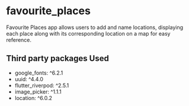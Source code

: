 # favourite_places

Favourite Places app allows users to add and name locations, displaying each place along with its corresponding location on a map for easy reference.

## Third party packages Used
* google_fonts: ^6.2.1
* uuid: ^4.4.0
* flutter_riverpod: ^2.5.1
* image_picker: ^1.1.1
* location: ^6.0.2
 
